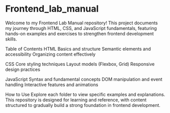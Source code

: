 # Frontend_lab_manual
Welcome to my Frontend Lab Manual repository! This project documents my journey through HTML, CSS, and JavaScript fundamentals, featuring hands-on examples and exercises to strengthen frontend development skills.

Table of Contents
HTML
   Basics and structure
   Semantic elements and accessibility
   Organizing content effectively
   
CSS
   Core styling techniques
   Layout models (Flexbox, Grid)
   Responsive design practices

JavaScript
   Syntax and fundamental concepts
   DOM manipulation and event handling
   Interactive features and animations

How to Use
   Explore each folder to view specific examples and explanations. This repository is designed for learning and reference, with content structured to gradually build a strong foundation in frontend development.
